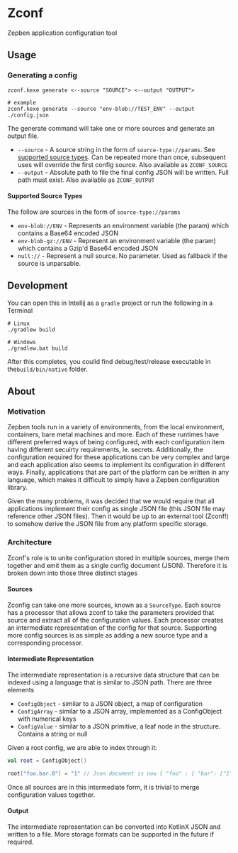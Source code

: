 # Zconf

Zepben application configuration tool

## Usage

### Generating a config

```text
zconf.kexe generate <--source "SOURCE"> <--output "OUTPUT">

# example
zconf.kexe generate --source "env-blob://TEST_ENV" --output ./config.json
```

The generate command will take one or more sources and generate an output file.

- `--source` - A source string in the form of `source-type://params`. See [supported source types](#supported-source-types). Can be repeated more than once, subsequent uses will override the first config source. Also available as `ZCONF_SOURCE`
- `--output` - Absolute path to file the final config JSON will be written. Full path must exist. Also available as `ZCONF_OUTPUT`

#### Supported Source Types

The follow are sources in the form of `source-type://params`

- `env-blob://ENV` - Represents an environment variable (the param) which contains a Base64 encoded JSON
- `env-blob-gz://ENV` - Represent an environment variable (the param) which contains a Gzip'd Base64 encoded JSON
- `null://` - Represent a null source. No parameter. Used as fallback if the source is unparsable.

## Development

You can open this in Intellij as a `gradle` project or run the following in a Terminal

```shell
# Linux
./gradlew build

# Windows
./gradlew.bat build
```

After this completes, you coulld find debug/test/release executable in the`build/bin/native` folder.

## About

### Motivation

Zepben tools run in a variety of environments, from the local environment, containers, bare metal machines and more. Each of these runtimes have different preferred ways of being configured, with each configuration item having different secuirty requirements, ie. secrets. Additionally, the configuration required for these applications can be very complex and large and each application also seems to implement its configuration in different ways. Finally, applications that are part of the platform can be written in any language, which makes it difficult to simply have a Zepben configuration library.

Given the many problems, it was decided that we would require that all applications implement their config as single JSON file (this JSON file may reference other JSON files). Then it would be up to an external tool (Zconf!) to somehow derive the JSON file from any platform specific storage.

### Architecture

Zconf's role is to unite configuration stored in multiple sources, merge them together and emit them as a single config document (JSON). Therefore it is broken down into those three distinct stages

#### Sources

Zconfig can take one more sources, known as a `SourceType`. Each source has a processor that allows zconf to take the parameters provided that source and extract all of the configuration values. Each processor creates an intermediate representation of the config for that source. Supporting more config sources is as simple as adding a new source type and a corresponding processor.

#### Intermediate Representation

The intermediate representation is a recursive data structure that can be indexed using a language that is similar to JSON path. There are three elements

- `ConfigObject` - similar to a JSON object, a map of configuration
- `ConfigArray` - similar to a JSON array, implemented as a ConfigObject with numerical keys
- `ConfigValue` - similar to a JSON primitive, a leaf node in the structure. Contains a string or null

Given a root config, we are able to index through it:

```kotlin
val root = ConfigObject()

root["foo.bar.0"] = "1" // Json document is now { "foo" : { "bar": ["1"] }}
```

Once all sources are in this intermediate form, it is trivial to merge configuration values together.

#### Output

The intermediate representation can be converted into KotlinX JSON and written to a file. More storage formats can be supported in the future if required.
